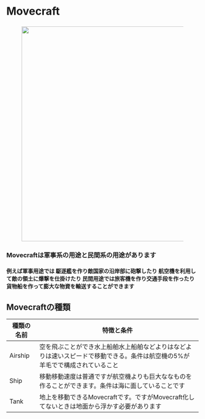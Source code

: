# Movecraft

###

<figure><img src="https://cdn.discordapp.com/attachments/1163766309679534122/1171202811690745876/2023-11-02_08.03.54.png?ex=655bd29e&#x26;is=65495d9e&#x26;hm=431a00febc079832b269b89f2292951875b15044c15985ea1474ae588f0bdc13&#x26;" alt="" width="563"><figcaption></figcaption></figure>

### Movecraftは軍事系の用途と民間系の用途があります

#### 例えば軍事用途では 駆逐艦を作り敵国家の沿岸部に砲撃したり 航空機を利用して敵の領土に爆撃を仕掛けたり 民間用途では旅客機を作り交通手段を作ったり貨物船を作って膨大な物資を輸送することができます

## Movecraftの種類

| 種類の名前   | 特徴と条件                                                           |
| ------- | --------------------------------------------------------------- |
| Airship | 空を飛ぶことができ水上船舶水上船舶などよりはなどよりは速いスピードで移動できる。条件は航空機の5%が羊毛でで構成されていること |
| Ship    | 移動移動速度は普通ですが航空機よりも巨大ななものを作ることができます。条件は海に面していることです               |
| Tank    | 地上を移動できるMovecraftです。ですがMovecraft化してないときは地面から浮かす必要があります          |



